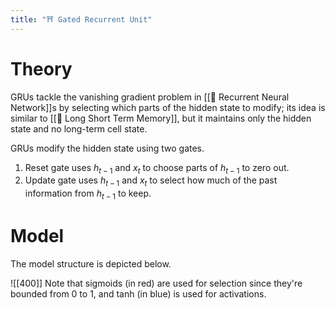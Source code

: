 ```yaml
---
title: "⛩️ Gated Recurrent Unit"
---
```

# Theory
GRUs tackle the vanishing gradient problem in [[💬 Recurrent Neural Network]]s by selecting which parts of the hidden state to modify; its idea is similar to [[🎥 Long Short Term Memory]], but it maintains only the hidden state and no long-term cell state.

GRUs modify the hidden state using two gates.
1. Reset gate uses $h_{t-1}$ and $x_t$ to choose parts of $h_{t-1}$ to zero out.
2. Update gate uses $h_{t-1}$ and $x_t$ to select how much of the past information from $h_{t-1}$ to keep.

# Model
The model structure is depicted below.

![[400]]
Note that sigmoids (in red) are used for selection since they're bounded from $0$ to $1$, and tanh (in blue) is used for activations.